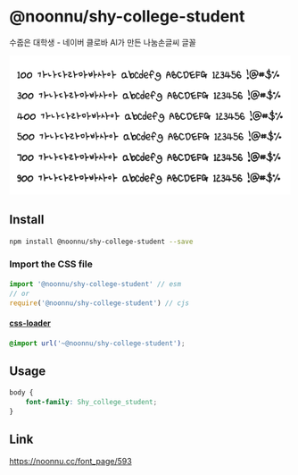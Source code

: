 # @noonnu/shy-college-student

수줍은 대학생 - 네이버 클로바 AI가 만든 나눔손글씨 글꼴

![example](./example.png)

## Install

```bash
npm install @noonnu/shy-college-student --save
```

### Import the CSS file

```js
import '@noonnu/shy-college-student' // esm
// or
require('@noonnu/shy-college-student') // cjs
```

#### [css-loader](https://github.com/webpack-contrib/css-loader)

```css
@import url('~@noonnu/shy-college-student');
```

## Usage

```css
body {
    font-family: Shy_college_student;
}
```

## Link

https://noonnu.cc/font_page/593
